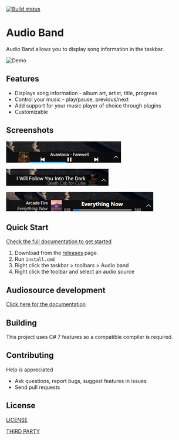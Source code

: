 [![Build status](https://ci.appveyor.com/api/projects/status/v32xl29r8uucuwj3?svg=true)](https://ci.appveyor.com/project/dsafa/audio-band)

# Audio Band
Audio Band allows you to display song information in the taskbar.

![Demo](./screenshots/demo.gif)

## Features
- Displays song information - album art, artist, title, progress
- Control your music - play/pause, previous/next
- Add support for your music player of choice through plugins
- Customizable

## Screenshots
![](./screenshots/screenshot.png)

![](screenshots/custom-1.png)

![](screenshots/custom-2.png)

## Quick Start
[Check the full documentation to get started](https://dsafa.github.io/audio-band/audioband/index.html)

1. Download from the [releases](https://github.com/dsafa/audio-band/releases) page.
2. Run `install.cmd`
3. Right click the taskbar > toolbars > Audio band
4. Right click the toolbar and select an audio source

## Audiosource development
[Click here for the documentation](https://dsafa.github.io/audio-band/audiosource-api/index.html)

## Building
This project uses C# 7 features so a compatible compiler is required.

## Contributing
Help is appreciated
- Ask questions, report bugs, suggest features in issues
- Send pull requests

## License
[LICENSE](https://github.com/dsafa/audio-band/blob/master/LICENSE)

[THIRD PARTY](https://github.com/dsafa/audio-band/blob/master/LICENSE-3RD-PARTY)
